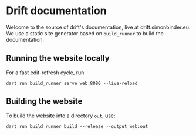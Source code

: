 # Drift documentation

Welcome to the source of drift's documentation, live at drift.simonbinder.eu.
We use a static site generator based on `build_runner` to build the documentation.

## Running the website locally

For a fast edit-refresh cycle, run

```
dart run build_runner serve web:8080 --live-reload
```

## Building the website

To build the website into a directory `out`, use:

```
dart run build_runner build --release --output web:out
```
